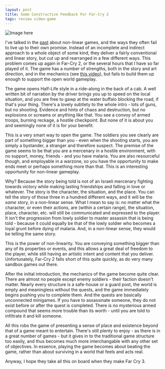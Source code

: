 ```yaml
---
layout: post
title: Some Constructive Feedback For Far-Cry 2
tags: review video-game
---
```


![Image here](http://drh1.img.digitalriver.com/DRHM/Storefront/Company/ubi/images/screenshots/FCRY2_PC_screenshot_5.jpg "Saints Row 2")

I've talked in the [past](The-Lie-Of-Non-Linear-Games "(here)") about non-linear games, and the ways they often fail to live up to their own promise.  Instead of an incomplete and indirect approach to a whole object of some kind, they deliver a fairly conventional and linear story, but cut up and rearranged in a few different ways.  This problem comes up again in Far-Cry 2, or the several hours that I have so far played of it.  The game has a number of strengths, both in the story and art direction, and in the mechanics (see [this video](https://www.youtube.com/watch?v=Xm5myQWcJxc "(really!)")), but fails to build them up enough to support the open world gameplay.

The game opens Half-Life style in a ride-along in the back of a cab.  A well written bit of narration by the driver brings you up to speed on the local situation, and you are free to gawp at the water buffalo blocking the road, if that's your thing.  There's a lovely subtlety to the whole intro - lots of guns, but no shooting.  Evidence and hints of chaos and destruction, but no explosions or screams or anything like that.  You see a convoy of armed troops, burning reckage, a hostile checkpoint.  But none of it is about you and seemingly none of it is for your benefit.

This is a very smart way to open the game.  The soldiers you see clearly are part of something bigger than you - even when the shooting starts, you are simply a bystander, a stranger and therefore suspect.  The premise of the game seems to be that you are a mercenary in a hostile environment, with no support, money, friends - and you have malaria.  You are also resourceful though, and employable in a warzone, so you have the opportunity to make ends meet or perhaps something more than that.  This is an interesting opportunity for non-linear gameplay.

Why?  Because the story being told is not of an Israeli mercenary fighting towards victory while making lasting friendships and falling in love or whatever.  The story is the character, the situation, and the place.  You can tell the story of those three in a hundred different ways, and it will be the *same* story, in a non-linear sense.  What I mean to say is: no matter what the character, or even their actions, are (within a certain range), the situation, place, character, etc. will still be communicated and expressed to the player.  It isn't the progression from lowly soldier to master assassin that is being told - because it could equally be that of the lowly soldier who becomes a loyal grunt before dying of malaria.  And, in a non-linear sense, they would be telling the same story.

This is the power of non-linearity.  You are conveying something bigger than any of its properties or events, and this allows a great deal of freedom to the player, while still having an artistic intent and content that you deliver.  Unfortunately, Far-Cry 2 falls short of this quite quickly, as do very many sandbox games out there.

After the initial introduction, the mechanics of the game become quite clear.  There are almost no people except enemy soldiers - their faction doesn't matter.  Nearly every structure is a safe-house or a guard post, the world is empty and meaningless without the quests, and the game immediately begins pushing you to complete them.  And the quests are basically unconnected minigames.  If you have to assassinate someone, they do not exist before or after the quest is completed.  There is no mysterious armed compound that seems more trouble than its worth - until you are told to infiltrate it and kill someone.

All this robs the game of presenting a sense of place and existence beyond that of a game meant to entertain.  There's still plenty to enjoy - as there is in a great number of games - but it gives in to the traditional game structure too easily, and thus becomes much more interchangable with any other set of objectives.  In essence, playing the game becomes about beating the game, rather than about surviving in a world that feels and acts real.

Anyway, I hope they take all this on board when they make Far Cry 3.